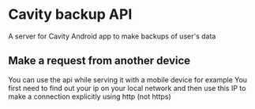 # Cavity backup API
A server for Cavity Android app to make backups of user's data


## Make a request from another device
You can use the api while serving it with a mobile device for example
You first need to find out your ip on your local network and then use this IP to make a connection explicitly using http (not https)
